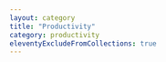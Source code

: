 ```yaml
---
layout: category
title: "Productivity"
category: productivity
eleventyExcludeFromCollections: true
---
```

